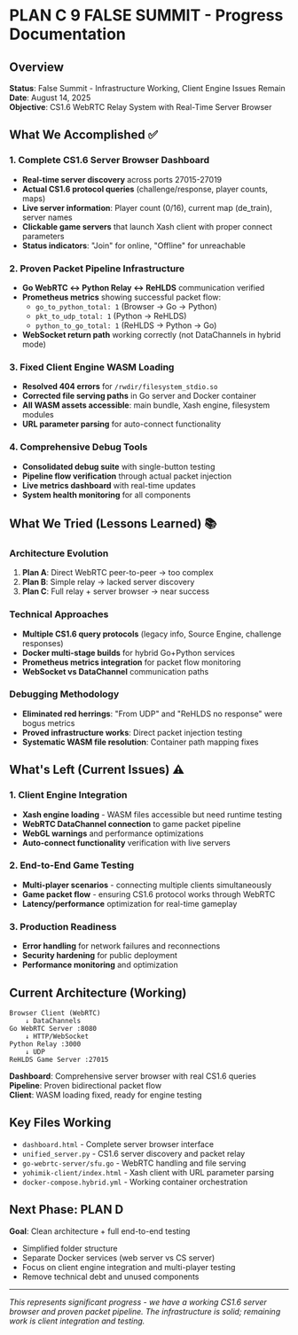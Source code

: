 # PLAN C 9 FALSE SUMMIT - Progress Documentation

## Overview
**Status**: False Summit - Infrastructure Working, Client Engine Issues Remain  
**Date**: August 14, 2025  
**Objective**: CS1.6 WebRTC Relay System with Real-Time Server Browser  

## What We Accomplished ✅

### 1. Complete CS1.6 Server Browser Dashboard
- **Real-time server discovery** across ports 27015-27019
- **Actual CS1.6 protocol queries** (challenge/response, player counts, maps)
- **Live server information**: Player count (0/16), current map (de_train), server names
- **Clickable game servers** that launch Xash client with proper connect parameters
- **Status indicators**: "Join" for online, "Offline" for unreachable

### 2. Proven Packet Pipeline Infrastructure  
- **Go WebRTC ↔ Python Relay ↔ ReHLDS** communication verified
- **Prometheus metrics** showing successful packet flow:
  - `go_to_python_total: 1` (Browser → Go → Python)
  - `pkt_to_udp_total: 1` (Python → ReHLDS)  
  - `python_to_go_total: 1` (ReHLDS → Python → Go)
- **WebSocket return path** working correctly (not DataChannels in hybrid mode)

### 3. Fixed Client Engine WASM Loading
- **Resolved 404 errors** for `/rwdir/filesystem_stdio.so`
- **Corrected file serving paths** in Go server and Docker container
- **All WASM assets accessible**: main bundle, Xash engine, filesystem modules
- **URL parameter parsing** for auto-connect functionality

### 4. Comprehensive Debug Tools
- **Consolidated debug suite** with single-button testing
- **Pipeline flow verification** through actual packet injection
- **Live metrics dashboard** with real-time updates
- **System health monitoring** for all components

## What We Tried (Lessons Learned) 📚

### Architecture Evolution
1. **Plan A**: Direct WebRTC peer-to-peer → too complex
2. **Plan B**: Simple relay → lacked server discovery  
3. **Plan C**: Full relay + server browser → near success

### Technical Approaches
- **Multiple CS1.6 query protocols** (legacy info, Source Engine, challenge responses)
- **Docker multi-stage builds** for hybrid Go+Python services
- **Prometheus metrics integration** for packet flow monitoring
- **WebSocket vs DataChannel** communication paths

### Debugging Methodology
- **Eliminated red herrings**: "From UDP" and "ReHLDS no response" were bogus metrics
- **Proved infrastructure works**: Direct packet injection testing
- **Systematic WASM file resolution**: Container path mapping fixes

## What's Left (Current Issues) ⚠️

### 1. Client Engine Integration
- **Xash engine loading** - WASM files accessible but need runtime testing
- **WebRTC DataChannel connection** to game packet pipeline  
- **WebGL warnings** and performance optimizations
- **Auto-connect functionality** verification with live servers

### 2. End-to-End Game Testing
- **Multi-player scenarios** - connecting multiple clients simultaneously
- **Game packet flow** - ensuring CS1.6 protocol works through WebRTC
- **Latency/performance** optimization for real-time gameplay

### 3. Production Readiness
- **Error handling** for network failures and reconnections
- **Security hardening** for public deployment
- **Performance monitoring** and optimization

## Current Architecture (Working)

```
Browser Client (WebRTC) 
    ↓ DataChannels
Go WebRTC Server :8080
    ↓ HTTP/WebSocket  
Python Relay :3000
    ↓ UDP
ReHLDS Game Server :27015
```

**Dashboard**: Comprehensive server browser with real CS1.6 queries  
**Pipeline**: Proven bidirectional packet flow  
**Client**: WASM loading fixed, ready for engine testing  

## Key Files Working
- `dashboard.html` - Complete server browser interface
- `unified_server.py` - CS1.6 server discovery and packet relay
- `go-webrtc-server/sfu.go` - WebRTC handling and file serving
- `yohimik-client/index.html` - Xash client with URL parameter parsing
- `docker-compose.hybrid.yml` - Working container orchestration

## Next Phase: PLAN D
**Goal**: Clean architecture + full end-to-end testing
- Simplified folder structure
- Separate Docker services (web server vs CS server)
- Focus on client engine integration and multi-player testing
- Remove technical debt and unused components

---
*This represents significant progress - we have a working CS1.6 server browser and proven packet pipeline. The infrastructure is solid; remaining work is client integration and testing.*